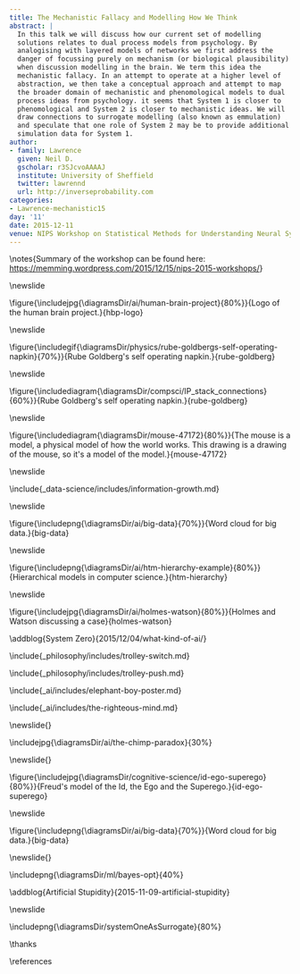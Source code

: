 ```yaml
---
title: The Mechanistic Fallacy and Modelling How We Think
abstract: |
  In this talk we will discuss how our current set of modelling
  solutions relates to dual process models from psychology. By
  analogising with layered models of networks we first address the
  danger of focussing purely on mechanism (or biological plausibility)
  when discussion modelling in the brain. We term this idea the
  mechanistic fallacy. In an attempt to operate at a higher level of
  abstraction, we then take a conceptual approach and attempt to map
  the broader domain of mechanistic and phenomological models to dual
  process ideas from psychology. it seems that System 1 is closer to
  phenomological and System 2 is closer to mechanistic ideas. We will
  draw connections to surrogate modelling (also known as emmulation)
  and speculate that one role of System 2 may be to provide additional
  simulation data for System 1.
author:
- family: Lawrence
  given: Neil D.
  gscholar: r3SJcvoAAAAJ
  institute: University of Sheffield
  twitter: lawrennd
  url: http://inverseprobability.com
categories:
- Lawrence-mechanistic15
day: '11'
date: 2015-12-11
venue: NIPS Workshop on Statistical Methods for Understanding Neural Systems
---
```




\notes{Summary of the workshop can be found here: <https://memming.wordpress.com/2015/12/15/nips-2015-workshops/>}

\newslide

\figure{\includejpg{\diagramsDir/ai/human-brain-project}{80%}}{Logo of the human brain project.}{hbp-logo}

\newslide

\figure{\includegif{\diagramsDir/physics/rube-goldbergs-self-operating-napkin}{70%}}{Rube Goldberg's self operating napkin.}{rube-goldberg}

\newslide

\figure{\includediagram{\diagramsDir/compsci/IP_stack_connections}{60%}}{Rube Goldberg's self operating napkin.}{rube-goldberg}


\newslide

\figure{\includediagram{\diagramsDir/mouse-47172}{80%}}{The mouse is a model, a physical model of how the world works. This drawing is a drawing of the mouse, so it's a model of the model.}{mouse-47172}

\newslide

\include{_data-science/includes/information-growth.md}

\newslide

\figure{\includepng{\diagramsDir/ai/big-data}{70%}}{Word cloud for big data.}{big-data}

\newslide

\figure{\includepng{\diagramsDir/ai/htm-hierarchy-example}{80%}}{Hierarchical models in computer science.}{htm-hierarchy}

\newslide

\figure{\includejpg{\diagramsDir/ai/holmes-watson}{80%}}{Holmes and Watson discussing a case}{holmes-watson}

\addblog{System Zero}{2015/12/04/what-kind-of-ai/}

\include{_philosophy/includes/trolley-switch.md}

\include{_philosophy/includes/trolley-push.md}

\include{_ai/includes/elephant-boy-poster.md}

\include{_ai/includes/the-righteous-mind.md}

\newslide{}

\includejpg{\diagramsDir/ai/the-chimp-paradox}{30%}

\newslide{}

\figure{\includejpg{\diagramsDir/cognitive-science/id-ego-superego}{80%}}{Freud's model of the Id, the Ego and the Superego.}{id-ego-superego}


\newslide

\figure{\includepng{\diagramsDir/ai/big-data}{70%}}{Word cloud for big data.}{big-data}

\newslide{}

\includepng{\diagramsDir/ml/bayes-opt}{40%}

\addblog{Artificial Stupidity}{2015-11-09-artificial-stupidity}

\newslide

\includepng{\diagramsDir/systemOneAsSurrogate}{80%}

\thanks

\references
